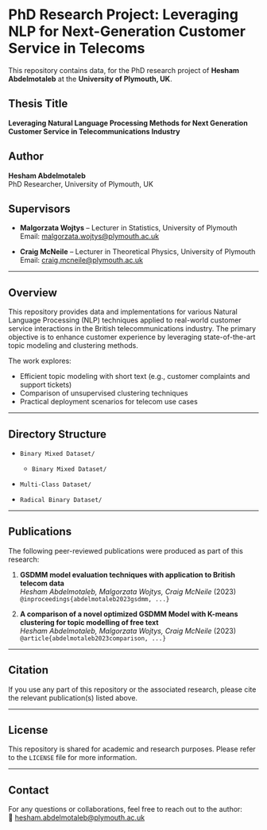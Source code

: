# PhD Research Project: Leveraging NLP for Next-Generation Customer Service in Telecoms

This repository contains data, for the PhD research project of **Hesham Abdelmotaleb** at the **University of Plymouth, UK**.

## Thesis Title
**Leveraging Natural Language Processing Methods for Next Generation Customer Service in Telecommunications Industry**

## Author
**Hesham Abdelmotaleb**  
PhD Researcher, University of Plymouth, UK

## Supervisors
- **Malgorzata Wojtys** – Lecturer in Statistics, University of Plymouth  
  Email: [malgorzata.wojtys@plymouth.ac.uk](mailto:malgorzata.wojtys@plymouth.ac.uk)

- **Craig McNeile** – Lecturer in Theoretical Physics, University of Plymouth  
  Email: [craig.mcneile@plymouth.ac.uk](mailto:craig.mcneile@plymouth.ac.uk)

---

## Overview

This repository provides data and implementations for various Natural Language Processing (NLP) techniques applied to real-world customer service interactions in the British telecommunications industry. The primary objective is to enhance customer experience by leveraging state-of-the-art topic modeling and clustering methods.

The work explores:
- Efficient topic modeling with short text (e.g., customer complaints and support tickets)
- Comparison of unsupervised clustering techniques
- Practical deployment scenarios for telecom use cases

---

## Directory Structure

- `Binary Mixed Dataset/`
   - `Binary Mixed Dataset/`
  
- `Multi-Class Dataset/`
- `Radical Binary Dataset/`
  

---

## Publications

The following peer-reviewed publications were produced as part of this research:

1. **GSDMM model evaluation techniques with application to British telecom data**  
   *Hesham Abdelmotaleb, Malgorzata Wojtys, Craig McNeile* (2023)  
   `@inproceedings{abdelmotaleb2023gsdmm, ...}`

2. **A comparison of a novel optimized GSDMM Model with K-means clustering for topic modelling of free text**  
   *Hesham Abdelmotaleb, Malgorzata Wojtys, Craig McNeile* (2023)  
   `@article{abdelmotaleb2023comparison, ...}`

---

## Citation

If you use any part of this repository or the associated research, please cite the relevant publication(s) listed above.

---

## License

This repository is shared for academic and research purposes. Please refer to the `LICENSE` file for more information.

---

## Contact

For any questions or collaborations, feel free to reach out to the author:  
📧 [hesham.abdelmotaleb@plymouth.ac.uk](mailto:hesham.abdelmotaleb@plymouth.ac.uk)
